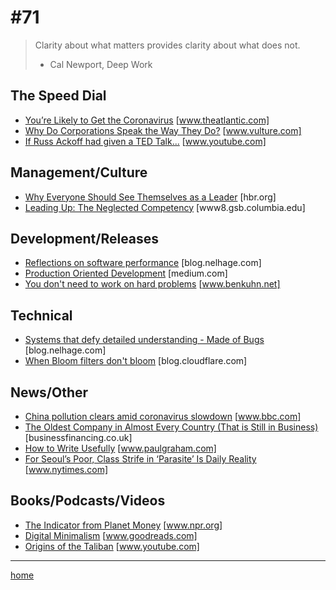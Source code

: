 # #71

>Clarity about what matters provides clarity about what does not.
> - Cal Newport, Deep Work

## The Speed Dial
* [You’re Likely to Get the Coronavirus](https://www.theatlantic.com/health/archive/2020/02/covid-vaccine/607000/) [www.theatlantic.com]
* [Why Do Corporations Speak the Way They Do?](https://www.vulture.com/2020/02/spread-of-corporate-speak.html) [www.vulture.com]
* [If Russ Ackoff had given a TED Talk...](https://www.youtube.com/watch?v=OqEeIG8aPPk) [www.youtube.com]

## Management/Culture
* [Why Everyone Should See Themselves as a Leader](https://hbr.org/podcast/2017/08/why-everyone-should-see-themselves-as-a-leader) [hbr.org]
* [Leading Up: The Neglected Competency](https://www8.gsb.columbia.edu/articles/ideas-work/leading-neglected-competency) [www8.gsb.columbia.edu]

## Development/Releases
* [Reflections on software performance](https://blog.nelhage.com/post/reflections-on-performance/) [blog.nelhage.com]
* [Production Oriented Development](https://medium.com/@paulosman/production-oriented-development-8ae05f8cc7ea) [medium.com]
* [You don't need to work on hard problems](https://www.benkuhn.net/hard) [www.benkuhn.net]

## Technical
* [Systems that defy detailed understanding - Made of Bugs](https://blog.nelhage.com/post/systems-that-defy-understanding/) [blog.nelhage.com]
* [When Bloom filters don't bloom](https://blog.cloudflare.com/when-bloom-filters-dont-bloom/) [blog.cloudflare.com]

## News/Other
* [China pollution clears amid coronavirus slowdown](https://www.bbc.com/news/world-asia-51691967) [www.bbc.com]
* [The Oldest Company in Almost Every Country (That is Still in Business)](https://businessfinancing.co.uk/the-oldest-company-in-almost-every-country/) [businessfinancing.co.uk]
* [How to Write Usefully](http://www.paulgraham.com/useful.html) [www.paulgraham.com]
* [For Seoul’s Poor, Class Strife in ‘Parasite’ Is Daily Reality](https://www.nytimes.com/2020/02/29/world/asia/parasite-seoul-south-korea.html) [www.nytimes.com]

## Books/Podcasts/Videos
* [The Indicator from Planet Money](https://www.npr.org/podcasts/510325/the-indicator-from-planet-money) [www.npr.org]
* [Digital Minimalism](https://www.goodreads.com/book/show/40672036-digital-minimalism) [www.goodreads.com]
* [Origins of the Taliban](https://www.youtube.com/watch?v=zzBVvyBWDD4) [www.youtube.com]
___
[home](index.md)
